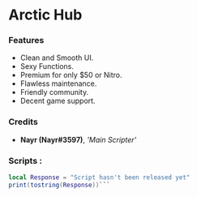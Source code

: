 # Arctic Hub

### Features
- Clean and Smooth UI.
- Sexy Functions.
- Premium for only $50 or Nitro.
- Flawless maintenance.
- Friendly community.
- Decent game support.
### Credits
- **Nayr (Nayr#3597)**, *'Main Scripter'*


### Scripts :
```LUA
local Response = "Script hasn't been released yet"
print(tostring(Response))```
